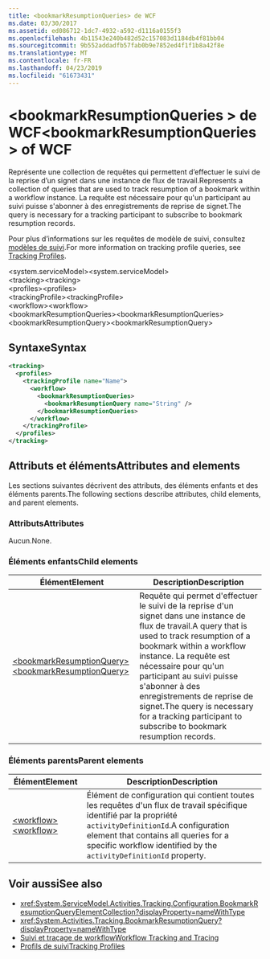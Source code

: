```yaml
---
title: <bookmarkResumptionQueries> de WCF
ms.date: 03/30/2017
ms.assetid: ed086712-1dc7-4932-a592-d1116a0155f3
ms.openlocfilehash: 4b11543e240b482d52c157083d1184db4f81bb04
ms.sourcegitcommit: 9b552addadfb57fab0b9e7852ed4f1f1b8a42f8e
ms.translationtype: MT
ms.contentlocale: fr-FR
ms.lasthandoff: 04/23/2019
ms.locfileid: "61673431"
---
```

# <a name="bookmarkresumptionqueries-of-wcf"></a><span data-ttu-id="8f578-102">\<bookmarkResumptionQueries > de WCF</span><span class="sxs-lookup"><span data-stu-id="8f578-102">\<bookmarkResumptionQueries> of WCF</span></span>
  
<span data-ttu-id="8f578-103">Représente une collection de requêtes qui permettent d’effectuer le suivi de la reprise d’un signet dans une instance de flux de travail.</span><span class="sxs-lookup"><span data-stu-id="8f578-103">Represents a collection of queries that are used to track resumption of a bookmark within a workflow instance.</span></span> <span data-ttu-id="8f578-104">La requête est nécessaire pour qu'un participant au suivi puisse s'abonner à des enregistrements de reprise de signet.</span><span class="sxs-lookup"><span data-stu-id="8f578-104">The query is necessary for a tracking participant to subscribe to bookmark resumption records.</span></span>  
  
<span data-ttu-id="8f578-105">Pour plus d’informations sur les requêtes de modèle de suivi, consultez [modèles de suivi](../../../../../docs/framework/windows-workflow-foundation/tracking-profiles.md).</span><span class="sxs-lookup"><span data-stu-id="8f578-105">For more information on tracking profile queries, see [Tracking Profiles](../../../../../docs/framework/windows-workflow-foundation/tracking-profiles.md).</span></span>
  
<span data-ttu-id="8f578-106">\<system.serviceModel></span><span class="sxs-lookup"><span data-stu-id="8f578-106">\<system.serviceModel></span></span>  
<span data-ttu-id="8f578-107">\<tracking></span><span class="sxs-lookup"><span data-stu-id="8f578-107">\<tracking></span></span>  
<span data-ttu-id="8f578-108">\<profiles></span><span class="sxs-lookup"><span data-stu-id="8f578-108">\<profiles></span></span>  
<span data-ttu-id="8f578-109">\<trackingProfile></span><span class="sxs-lookup"><span data-stu-id="8f578-109">\<trackingProfile></span></span>  
<span data-ttu-id="8f578-110">\<workflow></span><span class="sxs-lookup"><span data-stu-id="8f578-110">\<workflow></span></span>  
<span data-ttu-id="8f578-111">\<bookmarkResumptionQueries></span><span class="sxs-lookup"><span data-stu-id="8f578-111">\<bookmarkResumptionQueries></span></span>  
<span data-ttu-id="8f578-112">\<bookmarkResumptionQuery></span><span class="sxs-lookup"><span data-stu-id="8f578-112">\<bookmarkResumptionQuery></span></span>  
  
## <a name="syntax"></a><span data-ttu-id="8f578-113">Syntaxe</span><span class="sxs-lookup"><span data-stu-id="8f578-113">Syntax</span></span>  
  
```xml  
<tracking>
  <profiles>
    <trackingProfile name="Name">
      <workflow>
        <bookmarkResumptionQueries>
          <bookmarkResumptionQuery name="String" />
        </bookmarkResumptionQueries>
      </workflow>
    </trackingProfile>
  </profiles>
</tracking>
```  
  
## <a name="attributes-and-elements"></a><span data-ttu-id="8f578-114">Attributs et éléments</span><span class="sxs-lookup"><span data-stu-id="8f578-114">Attributes and elements</span></span>  
  
<span data-ttu-id="8f578-115">Les sections suivantes décrivent des attributs, des éléments enfants et des éléments parents.</span><span class="sxs-lookup"><span data-stu-id="8f578-115">The following sections describe attributes, child elements, and parent elements.</span></span>  
  
### <a name="attributes"></a><span data-ttu-id="8f578-116">Attributs</span><span class="sxs-lookup"><span data-stu-id="8f578-116">Attributes</span></span>  
  
<span data-ttu-id="8f578-117">Aucun.</span><span class="sxs-lookup"><span data-stu-id="8f578-117">None.</span></span>  
  
### <a name="child-elements"></a><span data-ttu-id="8f578-118">Éléments enfants</span><span class="sxs-lookup"><span data-stu-id="8f578-118">Child elements</span></span>  
  
|<span data-ttu-id="8f578-119">Élément</span><span class="sxs-lookup"><span data-stu-id="8f578-119">Element</span></span>|<span data-ttu-id="8f578-120">Description</span><span class="sxs-lookup"><span data-stu-id="8f578-120">Description</span></span>|  
|-------------|-----------------|  
|[<span data-ttu-id="8f578-121">\<bookmarkResumptionQuery></span><span class="sxs-lookup"><span data-stu-id="8f578-121">\<bookmarkResumptionQuery></span></span>](bookmarkresumptionquery-of-wcf.md)|<span data-ttu-id="8f578-122">Requête qui permet d'effectuer le suivi de la reprise d'un signet dans une instance de flux de travail.</span><span class="sxs-lookup"><span data-stu-id="8f578-122">A query that is used to track resumption of a bookmark within a workflow instance.</span></span> <span data-ttu-id="8f578-123">La requête est nécessaire pour qu'un participant au suivi puisse s'abonner à des enregistrements de reprise de signet.</span><span class="sxs-lookup"><span data-stu-id="8f578-123">The query is necessary for a tracking participant to subscribe to bookmark resumption records.</span></span>|  
  
### <a name="parent-elements"></a><span data-ttu-id="8f578-124">Éléments parents</span><span class="sxs-lookup"><span data-stu-id="8f578-124">Parent elements</span></span>  
  
|<span data-ttu-id="8f578-125">Élément</span><span class="sxs-lookup"><span data-stu-id="8f578-125">Element</span></span>|<span data-ttu-id="8f578-126">Description</span><span class="sxs-lookup"><span data-stu-id="8f578-126">Description</span></span>|  
|-------------|-----------------|  
|[<span data-ttu-id="8f578-127">\<workflow></span><span class="sxs-lookup"><span data-stu-id="8f578-127">\<workflow></span></span>](../../../../../docs/framework/configure-apps/file-schema/windows-workflow-foundation/workflow.md)|<span data-ttu-id="8f578-128">Élément de configuration qui contient toutes les requêtes d'un flux de travail spécifique identifié par la propriété `activityDefinitionId`.</span><span class="sxs-lookup"><span data-stu-id="8f578-128">A configuration element that contains all queries for a specific workflow identified by the `activityDefinitionId` property.</span></span>|  
  
## <a name="see-also"></a><span data-ttu-id="8f578-129">Voir aussi</span><span class="sxs-lookup"><span data-stu-id="8f578-129">See also</span></span>

- <xref:System.ServiceModel.Activities.Tracking.Configuration.BookmarkResumptionQueryElementCollection?displayProperty=nameWithType>
- <xref:System.Activities.Tracking.BookmarkResumptionQuery?displayProperty=nameWithType>
- [<span data-ttu-id="8f578-130">Suivi et traçage de workflow</span><span class="sxs-lookup"><span data-stu-id="8f578-130">Workflow Tracking and Tracing</span></span>](../../../../../docs/framework/windows-workflow-foundation/workflow-tracking-and-tracing.md)
- [<span data-ttu-id="8f578-131">Profils de suivi</span><span class="sxs-lookup"><span data-stu-id="8f578-131">Tracking Profiles</span></span>](../../../../../docs/framework/windows-workflow-foundation/tracking-profiles.md)
